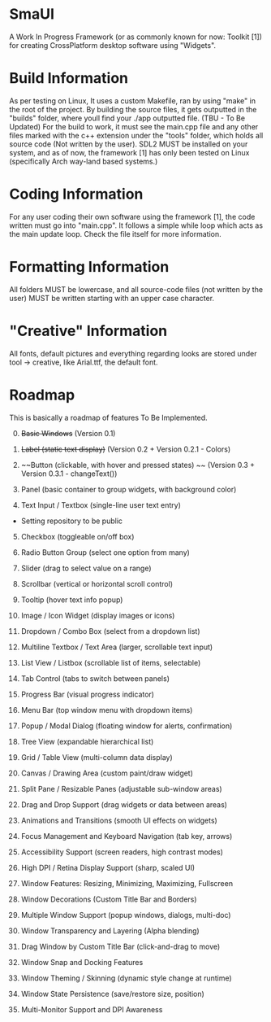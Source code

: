 # SmaUI
A Work In Progress Framework (or as commonly known for now: Toolkit [1]) for creating CrossPlatform desktop software using "Widgets".

# Build Information
As per testing on Linux, It uses a custom Makefile, ran by using "make" in the root of the project.
By building the source files, it gets outputted in the "builds" folder, where youll find your ./app outputted file. (TBU - To Be Updated)
For the build to work, it must see the main.cpp file and any other files marked with the c++ extension under the "tools" folder, which holds all source code (Not written by the user).
SDL2 MUST be installed on your system, and as of now, the framework [1] has only been tested on Linux (specifically Arch way-land based systems.)

# Coding Information
For any user coding their own software using the framework [1], the code written must go into "main.cpp". It follows a simple while loop which acts as the main update loop. Check the file itself for more information.

# Formatting Information
All folders MUST be lowercase, and all source-code files (not written by the user) MUST be written starting with an upper case character.

# "Creative" Information
All fonts, default pictures and everything regarding looks are stored under tool -> creative, like Arial.ttf, the default font.

# Roadmap
This is basically a roadmap of features To Be Implemented.

0. ~~Basic Windows~~ (Version 0.1)

1. ~~Label (static text display)~~ (Version 0.2 + Version 0.2.1 - Colors)

2. ~~Button (clickable, with hover and pressed states) ~~ (Version 0.3 + Version 0.3.1 - changeText())

3. Panel (basic container to group widgets, with background color)

4. Text Input / Textbox (single-line user text entry)

- Setting repository to be public

5. Checkbox (toggleable on/off box)

6. Radio Button Group (select one option from many)

7. Slider (drag to select value on a range)

8. Scrollbar (vertical or horizontal scroll control)

9. Tooltip (hover text info popup)

10. Image / Icon Widget (display images or icons)

11. Dropdown / Combo Box (select from a dropdown list)

12. Multiline Textbox / Text Area (larger, scrollable text input)

13. List View / Listbox (scrollable list of items, selectable)

14. Tab Control (tabs to switch between panels)

15. Progress Bar (visual progress indicator)

16. Menu Bar (top window menu with dropdown items)

17. Popup / Modal Dialog (floating window for alerts, confirmation)

18. Tree View (expandable hierarchical list)

19. Grid / Table View (multi-column data display)

20. Canvas / Drawing Area (custom paint/draw widget)

21. Split Pane / Resizable Panes (adjustable sub-window areas)

22. Drag and Drop Support (drag widgets or data between areas)

23. Animations and Transitions (smooth UI effects on widgets)

24. Focus Management and Keyboard Navigation (tab key, arrows)

25. Accessibility Support (screen readers, high contrast modes)

26. High DPI / Retina Display Support (sharp, scaled UI)

27. Window Features: Resizing, Minimizing, Maximizing, Fullscreen

28. Window Decorations (Custom Title Bar and Borders)

29. Multiple Window Support (popup windows, dialogs, multi-doc)

30. Window Transparency and Layering (Alpha blending)

31. Drag Window by Custom Title Bar (click-and-drag to move)

32. Window Snap and Docking Features

33. Window Theming / Skinning (dynamic style change at runtime)

34. Window State Persistence (save/restore size, position)

35. Multi-Monitor Support and DPI Awareness